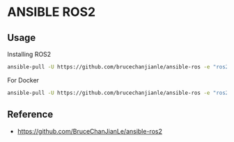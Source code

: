 # ANSIBLE ROS2

## Usage
Installing ROS2
```bash
ansible-pull -U https://github.com/brucechanjianle/ansible-ros -e "ros2_distribution=noetic" -K
```

For Docker
```bash
ansible-pull -U https://github.com/brucechanjianle/ansible-ros -e "ros2_distribution=noetic"
```

## Reference

- https://github.com/BruceChanJianLe/ansible-ros2
